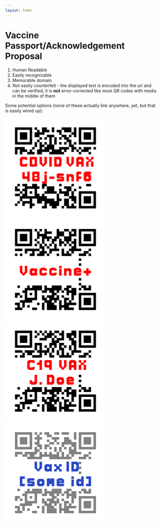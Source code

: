 ```yaml
---
layout: home
---
```


# Vaccine Passport/Acknowledgement Proposal

1. Human Readable
2. Easily recognizable
3. Memorable domain
4. Not easily counterfeit - the displayed text is encoded into the url and can be verified, it is **not** error-corrected like most QR codes with media in the middle of them 

Some potential options (none of these actually link anywhere, yet, but that is easily wired up):

[![](assets/output.png)](/C/PutAnIdHere.html)
[![](assets/output1.png)](/C/PutAnIdHere.html)
[![](assets/output2.png)](/C/PutAnIdHere.html)
[![](assets/output3.png)](/C/PutAnIdHere.html)
